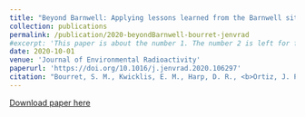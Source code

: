 ```yaml
---
title: "Beyond Barnwell: Applying lessons learned from the Barnwell site to other historic underground nuclear tests at Pahute Mesa to understand radioactive gas-seepage observations"
collection: publications
permalink: /publication/2020-beyondBarnwell-bourret-jenvrad
#excerpt: 'This paper is about the number 1. The number 2 is left for future work.'
date: 2020-10-01 
venue: 'Journal of Environmental Radioactivity'
paperurl: 'https://doi.org/10.1016/j.jenvrad.2020.106297'
citation: "Bourret, S. M., Kwicklis, E. M., Harp, D. R., <b>Ortiz, J. P.</b>, & Stauffer, P. H. (2020). Beyond Barnwell: Applying lessons learned from the Barnwell site to other historic underground nuclear tests at Pahute Mesa to understand radioactive gas-seepage observations. <i>Journal of Environmental Radioactivity</i>, 222, 106297."
---
```

<!-- This paper is about the number 1. The number 2 is left for future work. -->

[Download paper here](https://doi.org/10.1016/j.jenvrad.2020.106297)




